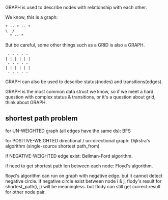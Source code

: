 GRAPH is used to describe nodes with relationship with each other.

We know, this is a graph:

```
* -- * -- *
\  /
  * -- *
```

But be careful, some other things such as a GRID is also a GRAPH.

```
 - - - - -
| | | | | |
 - - - - -
| | | | | |
 - - - - -
```

GRAPH can also be used to describe status(nodes) and transitions(edges).

GRAPH is the most common data struct we know,
so if we meet a hard question with complex status & transitions,
or it's a question about grid, think about GRAPH.

## shortest path problem

for UN-WEIGHTED graph (all edges have the same ds):
BFS

for POSITIVE-WEIGHTED directional / un-directional graph:
Dijkstra's algorithm (single-source shortest path_from)

if NEGATIVE-WEIGHTED edge exist:
Bellman-Ford algorithm.

if need to get shortest path len between each node:
Floyd's algorithm.

floyd's algorithm can run on graph with negative edge.
but it cannot detect negative circle.
if negative circle exist between node i & j,
flody's result for shortest_path(i, j) will be meaningless.
but flody can still get currect result for other node pair.
